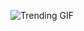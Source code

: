 ![Trending GIF](https://media0.giphy.com/media/v1.Y2lkPThiYjIxNzcyd2F5eGF0dm9vYXI2OXB4d3lpaTU4bWJvMHc3aWo0bTN5OWJteTR0NyZlcD12MV9naWZzX3NlYXJjaCZjdD1n/wQAbcl6iDnawokpLj9/giphy.gif)

